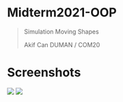 # Midterm2021-OOP

>Simulation Moving Shapes
>
>Akif Can DUMAN / COM20


# Screenshots

<img src="https://user-images.githubusercontent.com/73740265/141859887-e64d0110-4022-4ae3-a2b7-f1d9bdb34b0c.png">


<img src="https://user-images.githubusercontent.com/73740265/141859966-98fc2071-1b46-4831-9de8-1a6ff8d919e7.png">
